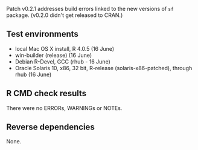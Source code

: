 Patch v0.2.1 addresses build errors linked to the new versions of `sf` package. (v0.2.0 didn't get released to CRAN.)

## Test environments

* local Mac OS X install, R 4.0.5 (16 June)
* win-builder (release)   (16 June)
* Debian R-Devel, GCC (rhub - 16 June)
* Oracle Solaris 10, x86, 32 bit, R-release (solaris-x86-patched), through rhub (16 June)

## R CMD check results
There were no ERRORs, WARNINGs or NOTEs.

## Reverse dependencies

None.


